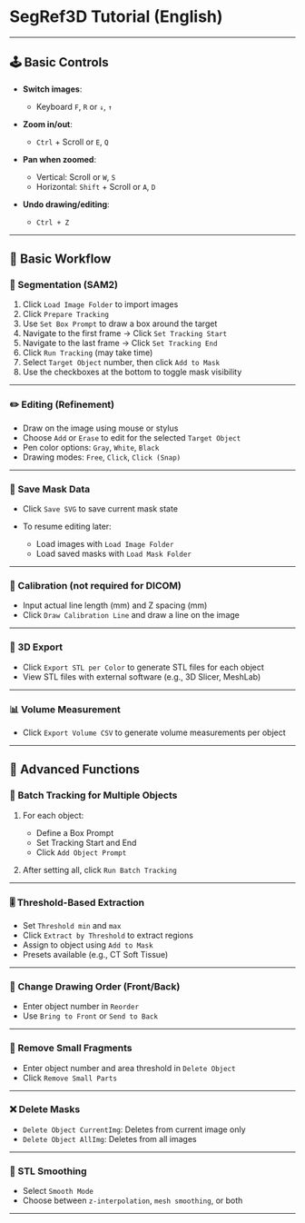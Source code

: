 # SegRef3D Tutorial (English)

---

## 🕹️ Basic Controls

* **Switch images**:

  * Keyboard `F`, `R` or `↓`, `↑`

* **Zoom in/out**:

  * `Ctrl` + Scroll or `E`, `Q`

* **Pan when zoomed**:

  * Vertical: Scroll or `W`, `S`
  * Horizontal: `Shift` + Scroll or `A`, `D`

* **Undo drawing/editing**:

  * `Ctrl + Z`

---

## 🔄 Basic Workflow

### 🤖 Segmentation (SAM2)

1. Click `Load Image Folder` to import images
2. Click `Prepare Tracking`
3. Use `Set Box Prompt` to draw a box around the target
4. Navigate to the first frame → Click `Set Tracking Start`
5. Navigate to the last frame → Click `Set Tracking End`
6. Click `Run Tracking` (may take time)
7. Select `Target Object` number, then click `Add to Mask`
8. Use the checkboxes at the bottom to toggle mask visibility

---

### ✏️ Editing (Refinement)

* Draw on the image using mouse or stylus
* Choose `Add` or `Erase` to edit for the selected `Target Object`
* Pen color options: `Gray`, `White`, `Black`
* Drawing modes: `Free`, `Click`, `Click (Snap)`

---

### 💾 Save Mask Data

* Click `Save SVG` to save current mask state
* To resume editing later:

  * Load images with `Load Image Folder`
  * Load saved masks with `Load Mask Folder`

---

### 📏 Calibration (not required for DICOM)

* Input actual line length (mm) and Z spacing (mm)
* Click `Draw Calibration Line` and draw a line on the image

---

### 📐 3D Export

* Click `Export STL per Color` to generate STL files for each object
* View STL files with external software (e.g., 3D Slicer, MeshLab)

---

### 📊 Volume Measurement

* Click `Export Volume CSV` to generate volume measurements per object

---

## 🧩 Advanced Functions

### 🔁 Batch Tracking for Multiple Objects

1. For each object:

   * Define a Box Prompt
   * Set Tracking Start and End
   * Click `Add Object Prompt`
2. After setting all, click `Run Batch Tracking`

---

### 🎚️ Threshold-Based Extraction

* Set `Threshold min` and `max`
* Click `Extract by Threshold` to extract regions
* Assign to object using `Add to Mask`
* Presets available (e.g., CT Soft Tissue)

---

### 🧱 Change Drawing Order (Front/Back)

* Enter object number in `Reorder`
* Use `Bring to Front` or `Send to Back`

---

### 🧹 Remove Small Fragments

* Enter object number and area threshold in `Delete Object`
* Click `Remove Small Parts`

---

### ❌ Delete Masks

* `Delete Object CurrentImg`: Deletes from current image only
* `Delete Object AllImg`: Deletes from all images

---

### 💠 STL Smoothing

* Select `Smooth Mode`
* Choose between `z-interpolation`, `mesh smoothing`, or both

---

